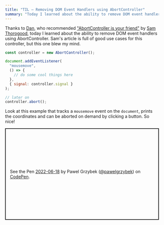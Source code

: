 ```yaml
---
title: "TIL — Removing DOM Event Handlers using AbortController"
summary: "Today I learned about the ability to remove DOM event handlers using AbortController. There is plenty of other good use cases for this controller, but this one blew my mind."
---
```


Thanks to [Dan](https://twitter.com/danjordan), who recommended ["AbortController is your friend"](https://whistlr.info/2022/abortcontroller-is-your-friend/) by [Sam Thorogood](https://twitter.com/samthor), today I learned about the ability to remove DOM event handlers using AbortController. Sam's article is full of good use cases for this controller, but this one blew my mind.

```js
const controller = new AbortController();

document.addEventListener(
  "mousemove",
  () => {
    // do some cool things here
  },
  { signal: controller.signal }
);

// later on
controller.abort();
```

Look at this example that tracks a `mousemove` event on the `document`, prints the coordinates and can be aborted on demand by clicking a button. So nice!

<p class="codepen" data-height="300" data-default-tab="js,result" data-slug-hash="YzeMxMz" data-user="pawelgrzybek" style="height: 300px; box-sizing: border-box; display: flex; align-items: center; justify-content: center; border: 2px solid; margin: 1em 0; padding: 1em;">
  <span>See the Pen <a href="https://codepen.io/pawelgrzybek/pen/YzeMxMz">
  2022-06-18</a> by Pawel Grzybek (<a href="https://codepen.io/pawelgrzybek">@pawelgrzybek</a>)
  on <a href="https://codepen.io">CodePen</a>.</span>
</p>
<script async src="https://cpwebassets.codepen.io/assets/embed/ei.js"></script>
